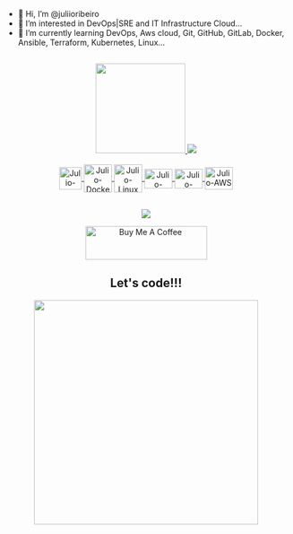 - 👋 Hi, I’m @juliioribeiro
- 👀 I’m interested in DevOps|SRE and IT Infrastructure Cloud...
- 🌱 I’m currently learning DevOps, Aws cloud, Git, GitHub, GitLab, Docker, Ansible, Terraform, Kubernetes, Linux...
## 

<div align="center">
  <a href="https://github.com/juliioribeiro">
  <img height="160em" src="https://github-readme-stats.vercel.app/api?username=juliioribeiro&show_icons=true&theme=dark&include_all_commits=true&count_private=true"/>
  <img src = "https://github-readme-stats.vercel.app/api/top-langs/?username=juliioribeiro&hide=css,html&theme=dark">
<div style="display: inline_block"><br>
  <img align="center" alt="Julio-Git height="35" width="40" <img src="https://cdn.jsdelivr.net/gh/devicons/devicon/icons/git/git-original.svg" />
  <img align="center" alt="Julio-Docker height="35" width="50" <img src="https://cdn.jsdelivr.net/gh/devicons/devicon/icons/docker/docker-original.svg" />
  <img align="center" alt="Julio-Linux height="35" width="50" <img src="https://cdn.jsdelivr.net/gh/devicons/devicon/icons/linux/linux-original.svg" />
  <img align="center" alt="Julio-Kubernetes" height="35" width="50" <img src="https://cdn.jsdelivr.net/gh/devicons/devicon/icons/kubernetes/kubernetes-plain.svg" />
  <img align="center" alt="Julio-Vagrant" height="35" width="50" <img src="https://cdn.jsdelivr.net/gh/devicons/devicon/icons/vagrant/vagrant-original.svg" />
  <img align="center" alt="Julio-AWS" height="40" width="50" <img src = "https://cdn.jsdelivr.net/gh/devicons/devicon/icons/amazonwebservices/amazonwebservices-original.svg" />
  
  ##
 
<div> 
  <a href="https://www.linkedin.com/in/juliioribeiro-dev/" target="_blank"><img src="https://img.shields.io/badge/-LinkedIn-%230077B5?style=for-the-badge&logo=linkedin&logoColor=white" target="_blank"></a>  
</div>
<p align="center">
  <a href="https://www.buymeacoffee.com/jribeirosre" target="_blank"><img src="https://cdn.buymeacoffee.com/buttons/v2/default-yellow.png" alt="Buy Me A Coffee" height="60px" width="217px" ></a>
</p>





<div align="center">
<h2>Let's code!!!</h2>
<img src="https://media.giphy.com/media/11zb8pY7ziYZig/giphy.gif" width="400px" />
</div>

